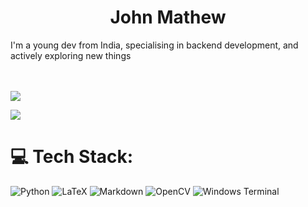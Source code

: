 <h1 align="center">John Mathew</h1>
I'm a young dev from India, specialising in backend development, and actively exploring new things<br>
<br>
<br>

![](https://github-readme-stats.vercel.app/api/top-langs/?username=johnmathewj&theme=dark&hide_border=false&include_all_commits=true&count_private=true&layout=compact)


![](https://github-contributor-stats.vercel.app/api?username=johnmathewj&limit=5&theme=dark&combine_all_yearly_contributions=true)


# 💻 Tech Stack:
![Python](https://img.shields.io/badge/python-3670A0?style=for-the-badge&logo=python&logoColor=ffdd54) ![LaTeX](https://img.shields.io/badge/latex-%23008080.svg?style=for-the-badge&logo=latex&logoColor=white) ![Markdown](https://img.shields.io/badge/markdown-%23000000.svg?style=for-the-badge&logo=markdown&logoColor=white) ![OpenCV](https://img.shields.io/badge/opencv-%23white.svg?style=for-the-badge&logo=opencv&logoColor=white) ![Windows Terminal](https://img.shields.io/badge/Windows%20Terminal-%234D4D4D.svg?style=for-the-badge&logo=windows-terminal&logoColor=white)

